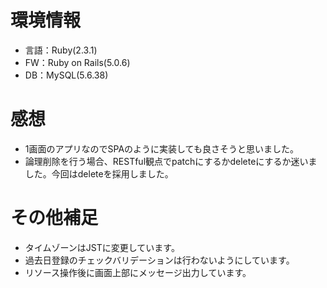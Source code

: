 # 環境情報
- 言語：Ruby(2.3.1)
- FW：Ruby on Rails(5.0.6)
- DB：MySQL(5.6.38)

# 感想
- 1画面のアプリなのでSPAのように実装しても良さそうと思いました。
- 論理削除を行う場合、RESTful観点でpatchにするかdeleteにするか迷いました。今回はdeleteを採用しました。


# その他補足
- タイムゾーンはJSTに変更しています。
- 過去日登録のチェックバリデーションは行わないようにしています。
- リソース操作後に画面上部にメッセージ出力しています。

